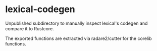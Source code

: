 lexical-codegen
===============

Unpublished subdirectory to manually inspect lexical's codegen and compare it to Rustcore.

The exported functions are extracted via radare2/cutter for the corelib functions.

